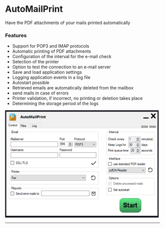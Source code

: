 # AutoMailPrint
Have the PDF attachments of your mails printed automatically

### Features

- Support for POP3 and IMAP protocols
- Automatic printing of PDF attachments
- Configuration of the interval for the e-mail check
- Selection of the printer
- Option to test the connection to an e-mail server
- Save and load application settings
- Logging application events in a log file
- Autostart possible
- Retrieved emails are automatically deleted from the mailbox
- send mails in case of errors
- Printer validation, if incorrect, no printing or deletion takes place
- Determining the storage period of the logs

<img src="https://github.com/TueftelTyp/AutoMailPrint/blob/main/images/overview104.png" width="500">





----

